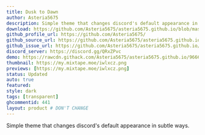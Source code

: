 ```yaml
---
title: Dusk to Dawn
author: Asteria5675
description: Simple theme that changes discord's default appearance in subtle.
download: https://github.com/Asteria5675/asteria5675.github.io/blob/master/src/themes/Dusk_to_Dawn.theme.css
github_profile_url: https://github.com/Asteria5675/
github_source_url: https://github.com/Asteria5675/asteria5675.github.io/blob/master/src/themes/Dusk_to_Dawn.theme.css
github_issue_url: https://github.com/Asteria5675/asteria5675.github.io/issues
discord_server: https://discord.gg/QRxZPvc
demo: https://rawcdn.githack.com/Asteria5675/asteria5675.github.io/966656a6153b0e1b666de07b8a4fb5aaed0109b6/src/themes/Dusk_to_Dawn.theme.css
thumbnail: https://my.mixtape.moe/iwlxcz.png
previews: [https://my.mixtape.moe/iwlxcz.png]
status: Updated
auto: true
featured: 
style: dark
tags: [transparent]
ghcommentid: 441
layout: product # DON'T CHANGE
---
```

Simple theme that changes discord's default appearance in subtle ways.